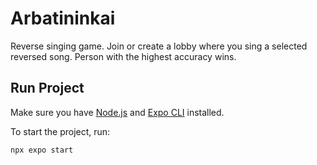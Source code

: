 # Arbatininkai

Reverse singing game. Join or create a lobby where you sing a selected reversed song. Person with the highest accuracy wins.

## Run Project

Make sure you have [Node.js](https://nodejs.org/) and [Expo CLI](https://docs.expo.dev/get-started/installation/) installed.

To start the project, run:

```bash
npx expo start
```
